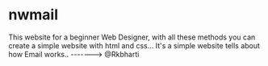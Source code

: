 # nwmail
This website for a beginner Web Designer, with all these methods you can create a simple website with html and css... 
It's a simple website tells about how Email works..
-------> @Rkbharti

